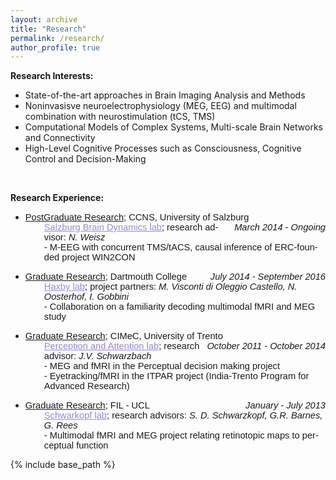 ```yaml
---
layout: archive
title: "Research"
permalink: /research/
author_profile: true
---
```


<p class="MsoNormal"><b>Research Interests:</b></p>
<ul>
<li>State-of-the-art approaches in Brain Imaging Analysis and Methods</li>

<li>Noninvasisve neuroelectrophysiology (MEG, EEG) and multimodal combination with neurostimulation (tCS, TMS)</li>

<li>Computational Models of Complex Systems, Multi-scale Brain Networks and Connectivity</li>

<li>High-Level Cognitive Processes such as Consciousness, Cognitive Control and Decision-Making</li>
 </ul>   
 
<br />

<p class="MsoNormal"><b>Research Experience:</b></p>
<ul>
<li><u><span style="font-size: 11.0pt; mso-bidi-font-size: 10.0pt; font-family: 'Calibri',sans-serif; mso-bidi-font-family: Calibri;" xml:lang="EN-GB" lang="EN-GB">PostGraduate Research</span></u><span style="font-size: 11.0pt; mso-bidi-font-size: 10.0pt; font-family: 'Calibri',sans-serif; mso-bidi-font-family: Calibri;" xml:lang="EN-GB" lang="EN-GB">; CCNS, University of Salzburg <span style="float: right;"><i style="mso-bidi-font-style: normal;">March 2014 - Ongoing</i></span></span> <br />
<div style="padding-left: 30px; font-size: 11.0pt; font-family: 'Calibri',sans-serif; mso-ascii-theme-font: minor-latin; mso-hansi-theme-font: minor-latin;" xml:lang="EN-GB" lang="EN-GB"> <a href="https://braindynamics.sbg.ac.at/" target="_top" style="color:#958adb;">Salzburg Brain Dynamics lab</a>; research advisor:  <i>N. Weisz</i> <br />-  M-EEG with concurrent TMS/tACS, causal inference of ERC-founded project WIN2CON</div>
</li>
</ul>
<ul>
<li><u><span style="font-size: 11.0pt; mso-bidi-font-size: 10.0pt; font-family: 'Calibri',sans-serif; mso-bidi-font-family: Calibri;" xml:lang="EN-GB" lang="EN-GB">Graduate Research</span></u><span style="font-size: 11.0pt; mso-bidi-font-size: 10.0pt; font-family: 'Calibri',sans-serif; mso-bidi-font-family: Calibri;" xml:lang="EN-GB" lang="EN-GB">; Dartmouth College <span style="float: right;"><i style="mso-bidi-font-style: normal;">July 2014 - September 2016</i></span></span> <br />
<div style="padding-left: 30px; font-size: 11.0pt; font-family: 'Calibri',sans-serif; mso-ascii-theme-font: minor-latin; mso-hansi-theme-font: minor-latin;" xml:lang="EN-GB" lang="EN-GB"><a href="http://haxbylab.dartmouth.edu/" target="_top" style="color:#958adb;">Haxby lab</a>; project partners: <i>M. Visconti di Oleggio Castello, N. Oosterhof, I. Gobbini</i> <br />-  Collaboration on a familiarity decoding multimodal fMRI and MEG study</div>
</li>
</ul>
<ul>
<li><u><span style="font-size: 11.0pt; mso-bidi-font-size: 10.0pt; font-family: 'Calibri',sans-serif; mso-bidi-font-family: Calibri;" xml:lang="EN-GB" lang="EN-GB">Graduate Research</span></u><span style="font-size: 11.0pt; mso-bidi-font-size: 10.0pt; font-family: 'Calibri',sans-serif; mso-bidi-font-family: Calibri;" xml:lang="EN-GB" lang="EN-GB">; CIMeC, University of Trento <span style="float: right;"><i style="mso-bidi-font-style: normal;">October 2011 - October 2014</i></span></span> <br />
<div style="padding-left: 30px; font-size: 11.0pt; font-family: 'Calibri',sans-serif; mso-ascii-theme-font: minor-latin; mso-hansi-theme-font: minor-latin;" xml:lang="EN-GB" lang="EN-GB"><a href="https://sites.google.com/site/jvschwarzbach/home/lab" target="_top" style="color:#958adb;">Perception and Attention lab</a>; research advisor:  <i>J.V. Schwarzbach</i> <br />-  MEG and fMRI in the Perceptual decision making project<br />-  Eyetracking/fMRI in the ITPAR project (India-Trento Program for Advanced Research)</div>
</li>
</ul>
<ul>
<li><u><span style="font-size: 11.0pt; mso-bidi-font-size: 10.0pt; font-family: 'Calibri',sans-serif; mso-bidi-font-family: Calibri;" xml:lang="EN-GB" lang="EN-GB">Graduate Research</span></u><span style="font-size: 11.0pt; mso-bidi-font-size: 10.0pt; font-family: 'Calibri',sans-serif; mso-bidi-font-family: Calibri;" xml:lang="EN-GB" lang="EN-GB">; FIL - UCL <span style="float: right;"><i style="mso-bidi-font-style: normal;">January - July 2013</i></span></span> <br />
<div style="padding-left: 30px; font-size: 11.0pt; font-family: 'Calibri',sans-serif; mso-ascii-theme-font: minor-latin; mso-hansi-theme-font: minor-latin;" xml:lang="EN-GB" lang="EN-GB"><a href="http://sampendu.wordpress.com/previous-members/" target="_top" style="color:#958adb;">Schwarkopf lab</a>; research advisors:  <i>S. D. Schwarzkopf, G.R. Barnes, G. Rees</i> <br />-  Multimodal fMRI and MEG project relating retinotopic maps to perceptual function</div>
</li>
</ul>


{% include base_path %}
